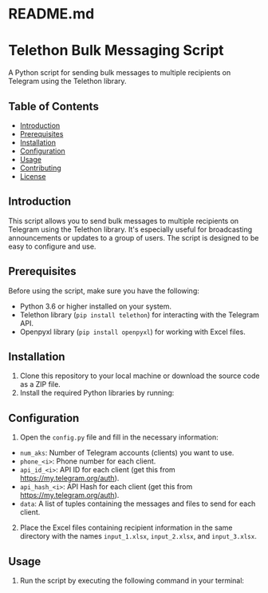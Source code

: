 # README.md

# Telethon Bulk Messaging Script

A Python script for sending bulk messages to multiple recipients on Telegram using the Telethon library.

## Table of Contents

- [Introduction](#introduction)
- [Prerequisites](#prerequisites)
- [Installation](#installation)
- [Configuration](#configuration)
- [Usage](#usage)
- [Contributing](#contributing)
- [License](#license)

## Introduction

This script allows you to send bulk messages to multiple recipients on Telegram using the Telethon library. It's especially useful for broadcasting announcements or updates to a group of users. The script is designed to be easy to configure and use.

## Prerequisites

Before using the script, make sure you have the following:

- Python 3.6 or higher installed on your system.
- Telethon library (`pip install telethon`) for interacting with the Telegram API.
- Openpyxl library (`pip install openpyxl`) for working with Excel files.

## Installation

1. Clone this repository to your local machine or download the source code as a ZIP file.
2. Install the required Python libraries by running:



## Configuration

1. Open the `config.py` file and fill in the necessary information:
- `num_aks`: Number of Telegram accounts (clients) you want to use.
- `phone_<i>`: Phone number for each client.
- `api_id_<i>`: API ID for each client (get this from https://my.telegram.org/auth).
- `api_hash_<i>`: API Hash for each client (get this from https://my.telegram.org/auth).
- `data`: A list of tuples containing the messages and files to send for each client.

2. Place the Excel files containing recipient information in the same directory with the names `input_1.xlsx`, `input_2.xlsx`, and `input_3.xlsx`.

## Usage

1. Run the script by executing the following command in your terminal:
